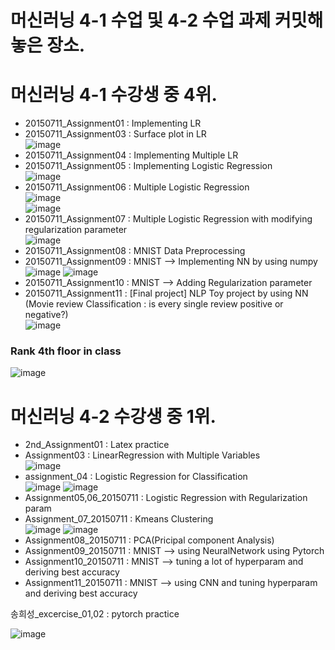 # 머신러닝 4-1 수업 및 4-2 수업 과제 커밋해놓은 장소.

# 머신러닝 4-1 수강생 중 4위.

+ 20150711_Assignment01 : Implementing LR      
+ 20150711_Assignment03 : Surface plot in LR     
![image](https://user-images.githubusercontent.com/62729363/114295290-44590000-9adf-11eb-9544-5f205c2a1530.png)     
+ 20150711_Assignment04 : Implementing Multiple LR    
+ 20150711_Assignment05 : Implementing Logistic Regression    
![image](https://user-images.githubusercontent.com/62729363/114295360-bdf0ee00-9adf-11eb-9fcc-0ef1f0659123.png)       
+ 20150711_Assignment06 : Multiple Logistic Regression      
![image](https://user-images.githubusercontent.com/62729363/114295377-de20ad00-9adf-11eb-805e-31d79f521800.png)         
![image](https://user-images.githubusercontent.com/62729363/114295396-f55f9a80-9adf-11eb-8cac-03717ef3215d.png)       
+ 20150711_Assignment07 : Multiple Logistic Regression with modifying regularization parameter    
![image](https://user-images.githubusercontent.com/62729363/114295427-28099300-9ae0-11eb-954b-ce4fe8c2c9d4.png)       
+ 20150711_Assignment08 : MNIST Data Preprocessing    
+ 20150711_Assignment09 : MNIST --> Implementing NN by using numpy     
![image](https://user-images.githubusercontent.com/62729363/114295516-c0a01300-9ae0-11eb-9e82-a8bd1bfa4804.png)
![image](https://user-images.githubusercontent.com/62729363/114295536-ceee2f00-9ae0-11eb-8adb-3a1428f92afa.png)         
+ 20150711_Assignment10 : MNIST --> Adding Regularization parameter     
+ 20150711_Assignment11 : [Final project] NLP Toy project by using NN (Movie review Classification : is every single review positive or negative?)     
![image](https://user-images.githubusercontent.com/62729363/114295663-9a2ea780-9ae1-11eb-8e10-c5ae8782f6e7.png)      
### Rank 4th floor in class
![image](https://user-images.githubusercontent.com/62729363/114294300-9c403880-9ad8-11eb-88aa-e0cfa94758a7.png)        

# 머신러닝 4-2 수강생 중 1위.

+ 2nd_Assignment01 : Latex practice       
+ Assignment03 : LinearRegression with Multiple Variables         
![image](https://user-images.githubusercontent.com/62729363/114294606-d27eb780-9ada-11eb-9593-dfde5fb1fe23.png)     
+ assignment_04 : Logistic Regression for Classification       
![image](https://user-images.githubusercontent.com/62729363/114294687-3acd9900-9adb-11eb-99e8-5f94aa77d874.png)
![image](https://user-images.githubusercontent.com/62729363/114294719-77999000-9adb-11eb-8760-d6ad7d4e69e7.png)       
+ Assignment05,06_20150711 : Logistic Regression with Regularization param       
+ Assignment_07_20150711 : Kmeans Clustering      
![image](https://user-images.githubusercontent.com/62729363/114295008-62256580-9add-11eb-9ea9-b91e2591c4ee.png)
![image](https://user-images.githubusercontent.com/62729363/114295024-7701f900-9add-11eb-9fdb-518e7f142bd0.png)      
+ Assignment08_20150711 : PCA(Pricipal component Analysis)      
+ Assignment09_20150711 : MNIST --> using NeuralNetwork using Pytorch      
+ Assignment10_20150711 : MNIST --> tuning a lot of hyperparam and deriving best accuracy      
+ Assignment11_20150711 : MNIST --> using CNN and tuning hyperparam and deriving best accuracy       

송희성_excercise_01,02 : pytorch practice      

![image](https://user-images.githubusercontent.com/62729363/114294273-6733e600-9ad8-11eb-82bb-c42234b63333.png)          
